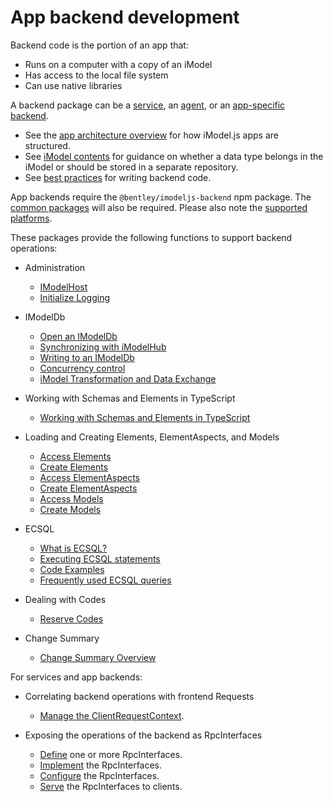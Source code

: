 # App backend development

Backend code is the portion of an app that:

* Runs on a computer with a copy of an iModel
* Has access to the local file system
* Can use native libraries

A backend package can be a [service](../../learning/App.md#agents-and-services), an [agent](../../learning/App.md#agents-and-services), or an [app-specific backend](../../learning/App.md#app-backend).

* See the [app architecture overview](../../learning/SoftwareArchitecture.md) for how iModel.js apps are structured.
* See [iModel contents](./iModelContents.md) for guidance on whether a data type belongs in the iModel or should be stored in a separate repository.
* See [best practices](./BestPractices.md) for writing backend code.

App backends require the `@bentley/imodeljs-backend` npm package.
The [common packages](../common/index.md) will also be required. Please also note the [supported platforms](../SupportedPlatforms.md).

These packages provide the following functions to support backend operations:

* Administration
  * [IModelHost](./IModelHost.md)
  * [Initialize Logging](../common/Logging.md)

* IModelDb
  * [Open an IModelDb](./IModelDb.md)
  * [Synchronizing with iModelHub](./IModelDbSync.md)
  * [Writing to an IModelDb](./IModelDbReadwrite.md)
  * [Concurrency control](./ConcurrencyControl.md)
  * [iModel Transformation and Data Exchange](./IModelTransformation.md)

* Working with Schemas and Elements in TypeScript
  * [Working with Schemas and Elements in TypeScript](./SchemasAndElementsInTypeScript.md)

* Loading and Creating Elements, ElementAspects, and Models
  * [Access Elements](./AccessElements.md)
  * [Create Elements](./CreateElements.md)
  * [Access ElementAspects](./AccessElementAspects.md)
  * [Create ElementAspects](./CreateElementAspects.md)
  * [Access Models](./AccessModels.md)
  * [Create Models](./CreateModels.md)

* ECSQL

  * [What is ECSQL?](../ECSQL.md)
  * [Executing ECSQL statements](./ExecutingECSQL.md)
  * [Code Examples](./ECSQLCodeExamples.md)
  * [Frequently used ECSQL queries](./ECSQL-queries.md)

* Dealing with Codes
  * [Reserve Codes](./ReserveCodes.md)

* Change Summary
  * [Change Summary Overview](../ChangeSummaries)

For services and app backends:

* Correlating backend operations with frontend Requests
  * [Manage the ClientRequestContext](./ManagingClientRequestContext.md).

* Exposing the operations of the backend as RpcInterfaces
  * [Define](../RpcInterface.md#define-the-interface) one or more RpcInterfaces.
  * [Implement](../RpcInterface.md#server-implementation) the RpcInterfaces.
  * [Configure](../RpcInterface.md#configure-interfaces) the RpcInterfaces.
  * [Serve](../RpcInterface.md#serve-the-interfaces) the RpcInterfaces to clients.
